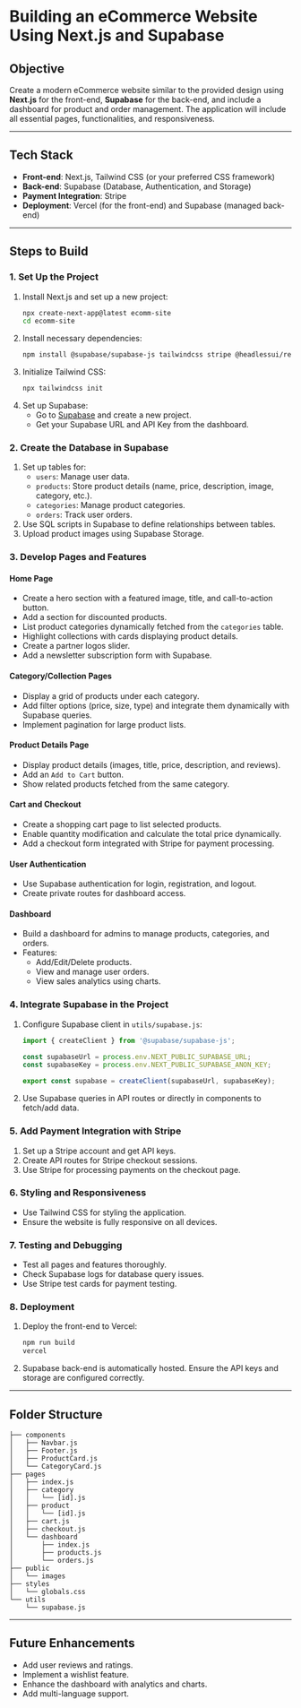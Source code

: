# Building an eCommerce Website Using Next.js and Supabase

## **Objective**
Create a modern eCommerce website similar to the provided design using **Next.js** for the front-end, **Supabase** for the back-end, and include a dashboard for product and order management. The application will include all essential pages, functionalities, and responsiveness.

---

## **Tech Stack**
- **Front-end**: Next.js, Tailwind CSS (or your preferred CSS framework)
- **Back-end**: Supabase (Database, Authentication, and Storage)
- **Payment Integration**: Stripe
- **Deployment**: Vercel (for the front-end) and Supabase (managed back-end)

---

## **Steps to Build**

### 1. **Set Up the Project**
1. Install Next.js and set up a new project:
   ```bash
   npx create-next-app@latest ecomm-site
   cd ecomm-site
   ```
2. Install necessary dependencies:
   ```bash
   npm install @supabase/supabase-js tailwindcss stripe @headlessui/react
   ```
3. Initialize Tailwind CSS:
   ```bash
   npx tailwindcss init
   ```
4. Set up Supabase:
   - Go to [Supabase](https://supabase.com/) and create a new project.
   - Get your Supabase URL and API Key from the dashboard.

### 2. **Create the Database in Supabase**
1. Set up tables for:
   - `users`: Manage user data.
   - `products`: Store product details (name, price, description, image, category, etc.).
   - `categories`: Manage product categories.
   - `orders`: Track user orders.
2. Use SQL scripts in Supabase to define relationships between tables.
3. Upload product images using Supabase Storage.

### 3. **Develop Pages and Features**

#### **Home Page**
- Create a hero section with a featured image, title, and call-to-action button.
- Add a section for discounted products.
- List product categories dynamically fetched from the `categories` table.
- Highlight collections with cards displaying product details.
- Create a partner logos slider.
- Add a newsletter subscription form with Supabase.

#### **Category/Collection Pages**
- Display a grid of products under each category.
- Add filter options (price, size, type) and integrate them dynamically with Supabase queries.
- Implement pagination for large product lists.

#### **Product Details Page**
- Display product details (images, title, price, description, and reviews).
- Add an `Add to Cart` button.
- Show related products fetched from the same category.

#### **Cart and Checkout**
- Create a shopping cart page to list selected products.
- Enable quantity modification and calculate the total price dynamically.
- Add a checkout form integrated with Stripe for payment processing.

#### **User Authentication**
- Use Supabase authentication for login, registration, and logout.
- Create private routes for dashboard access.

#### **Dashboard**
- Build a dashboard for admins to manage products, categories, and orders.
- Features:
  - Add/Edit/Delete products.
  - View and manage user orders.
  - View sales analytics using charts.

### 4. **Integrate Supabase in the Project**
1. Configure Supabase client in `utils/supabase.js`:
   ```javascript
   import { createClient } from '@supabase/supabase-js';

   const supabaseUrl = process.env.NEXT_PUBLIC_SUPABASE_URL;
   const supabaseKey = process.env.NEXT_PUBLIC_SUPABASE_ANON_KEY;

   export const supabase = createClient(supabaseUrl, supabaseKey);
   ```
2. Use Supabase queries in API routes or directly in components to fetch/add data.

### 5. **Add Payment Integration with Stripe**
1. Set up a Stripe account and get API keys.
2. Create API routes for Stripe checkout sessions.
3. Use Stripe for processing payments on the checkout page.

### 6. **Styling and Responsiveness**
- Use Tailwind CSS for styling the application.
- Ensure the website is fully responsive on all devices.

### 7. **Testing and Debugging**
- Test all pages and features thoroughly.
- Check Supabase logs for database query issues.
- Use Stripe test cards for payment testing.

### 8. **Deployment**
1. Deploy the front-end to Vercel:
   ```bash
   npm run build
   vercel
   ```
2. Supabase back-end is automatically hosted. Ensure the API keys and storage are configured correctly.

---

## **Folder Structure**
```
├── components
│   ├── Navbar.js
│   ├── Footer.js
│   ├── ProductCard.js
│   └── CategoryCard.js
├── pages
│   ├── index.js
│   ├── category
│   │   └── [id].js
│   ├── product
│   │   └── [id].js
│   ├── cart.js
│   ├── checkout.js
│   └── dashboard
│       ├── index.js
│       ├── products.js
│       └── orders.js
├── public
│   └── images
├── styles
│   └── globals.css
└── utils
    └── supabase.js
```

---

## **Future Enhancements**
- Add user reviews and ratings.
- Implement a wishlist feature.
- Enhance the dashboard with analytics and charts.
- Add multi-language support.
